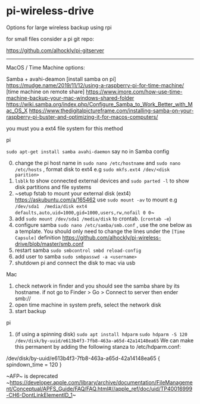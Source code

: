 # pi-wireless-drive
Options for large wireless backup using rpi


for small files consider a pi git repo:

https://github.com/alhockly/pi-gitserver

-----
MacOS / Time Machine options:

Samba + avahi-deamon 
[install samba on pi] https://mudge.name/2019/11/12/using-a-raspberry-pi-for-time-machine/
[time machine on remote share] https://www.imore.com/how-use-time-machine-backup-your-mac-windows-shared-folder
https://wiki.samba.org/index.php/Configure_Samba_to_Work_Better_with_Mac_OS_X
https://www.thedigitalpictureframe.com/installing-samba-on-your-raspberry-pi-buster-and-optimizing-it-for-macos-computers/

you must you a ext4 file system for this method

pi 
 
`sudo apt-get install samba avahi-daemon` say no in Samba config

0. change the pi host name in `sudo nano /etc/hostname` and `sudo nano /etc/hosts` , format disk to ext4 e.g `sudo mkfs.ext4 /dev/<disk parition>`
1. `lsblk` to show connected external devices and `sudo parted -l` to show disk partitions and file systems
2. ~setup fstab to mount your external disk (ext4) https://askubuntu.com/a/165462 use `sudo mount -av` to mount
e.g `/dev/sda1  /media/disk ext4 defaults,auto,uid=1000,gid=1000,users,rw,nofail 0 0`~
2. add `sudo mount /dev/sda1 /media/disk` to crontab. (`crontab -e`) 
3. configure samba `sudo nano /etc/samba/smb.conf` , use the one below as a template. You should only need to change the lines under the `[Time Capsule]` definition
	https://github.com/alhockly/pi-wireless-drive/blob/master/smb.conf
4. restart samba `sudo smbcontrol smbd reload-config`
5. add user to samba `sudo smbpasswd -a <username>`
6. shutdown pi and connect the disk to mac via usb


Mac
1. check network in finder and you should see the samba share by its hostname. if not go to Finder > Go > Connect to server then ender smb:// <ip address>
2. open time machine in system prefs, select the network disk
3. start backup


pi
1. (if using a spinning disk) 
`sudo apt install hdparm`
`sudo hdparm -S 120 /dev/disk/by-uuid/e613b4f3-7fb8-463a-a65d-42a14148ea65`
We can make this permanent by adding the following stanza to /etc/hdparm.conf:

/dev/disk/by-uuid/e613b4f3-7fb8-463a-a65d-42a14148ea65 {
	spindown_time = 120
}


~AFP~ is deprecated
~https://developer.apple.com/library/archive/documentation/FileManagement/Conceptual/APFS_Guide/FAQ/FAQ.html#//apple_ref/doc/uid/TP40016999-CH6-DontLinkElementID_1~


